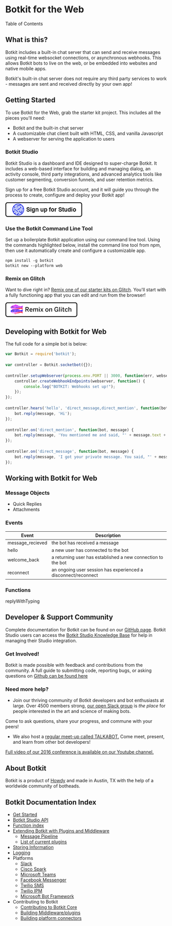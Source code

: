 # Botkit for the Web

Table of Contents

## What is this?

Botkit includes a built-in chat server that can send and receive messages using real-time websocket connections,
or asynchronous webhooks. This allows Botkit bots to live on the web, or be embedded into websites and native mobile apps.

Botkit's built-in chat server does not require any third party services to work - messages are sent and received directly by your own app!

## Getting Started

To use Botkit for the Web, grab the starter kit project. This includes all the pieces you'll need:

* Botkit and the built-in chat server
* A customizable chat client built with HTML, CSS, and vanilla Javascript
* A webserver for serving the application to users

### **Botkit Studio**

Botkit Studio is a dashboard and IDE designed to super-charge Botkit. It includes a web-based interface for building and managing dialog, an activity console, third party integrations, and advanced analytics tools like customer segmenting, conversion funnels, and user retention metrics.

Sign up for a free Botkit Studio account, and it will guide you through the process to create, configure and deploy your Botkit app!

**[![Sign up for Botkit Studio](../docs/studio.png)](https://studio.botkit.ai/signup?code=readme)**

### Use the Botkit Command Line Tool

Set up a boilerplate Botkit application using our command line tool. Using the commands highlighted below, install the command line tool from npm, then use it automatically create and configure a customizable app.

```
npm install -g botkit
botkit new --platform web
```

### **Remix on Glitch**

Want to dive right in? [Remix one of our starter kits on Glitch](https://glitch.com/botkit). You'll start with a fully functioning app that you can edit and run from the browser!

 [![Remix on Glitch](../docs/glitch.png)](https://glitch.com/botkit)


## Developing with Botkit for Web

 The full code for a simple bot is below:

 ~~~ javascript
 var Botkit = require('botkit');

 var controller = Botkit.socketbot({});

 controller.setupWebserver(process.env.PORT || 3000, function(err, webserver) {
     controller.createWebhookEndpoints(webserver, function() {
         console.log("BOTKIT: Webhooks set up!");
     });
 });

 controller.hears('hello', 'direct_message,direct_mention', function(bot, message) {
     bot.reply(message, 'Hi');
 });

 controller.on('direct_mention', function(bot, message) {
     bot.reply(message, 'You mentioned me and said, "' + message.text + '"');
 });

 controller.on('direct_message', function(bot, message) {
     bot.reply(message, 'I got your private message. You said, "' + message.text + '"');
 });
 ~~~


## Working with Botkit for Web

### Message Objects

* Quick Replies
* Attachments

### Events

| Event | Description
|-- |--
| message_recieved | the bot has received a message
| hello | a new user has connected to the bot
| welcome_back | a returning user has established a new connection to the bot
| reconnect | an ongoing user session has experienced a disconnect/reconnect


### Functions

replyWithTyping




## Developer & Support Community
Complete documentation for Botkit can be found on our [GitHub page](https://github.com/howdyai/botkit/blob/master/readme.md). Botkit Studio users can access the [Botkit Studio Knowledge Base](https://botkit.groovehq.com/help_center) for help in managing their Studio integration.

### Get Involved!
Botkit is made possible with feedback and contributions from the community. A full guide to submitting code, reporting bugs, or asking questions on [Github can be found here](https://github.com/howdyai/botkit/blob/master/CONTRIBUTING.md)

###  Need more help?
* Join our thriving community of Botkit developers and bot enthusiasts at large. Over 4500 members strong, [our open Slack group](http://community.botkit.ai) is _the place_ for people interested in the art and science of making bots.

Come to ask questions, share your progress, and commune with your peers!

* We also host a [regular meet-up called TALKABOT.](http://talkabot.ai) Come meet, present, and learn from other bot developers!

 [Full video of our 2016 conference is available on our Youtube channel.](https://www.youtube.com/playlist?list=PLD3JNfKLDs7WsEHSal2cfwG0Fex7A6aok)


## About Botkit
Botkit is a product of [Howdy](https://howdy.ai) and made in Austin, TX with the help of a worldwide community of botheads.


## Botkit Documentation Index

* [Get Started](readme.md)
* [Botkit Studio API](readme-studio.md)
* [Function index](readme.md#developing-with-botkit)
* [Extending Botkit with Plugins and Middleware](middleware.md)
  * [Message Pipeline](readme-pipeline.md)
  * [List of current plugins](readme-middlewares.md)
* [Storing Information](storage.md)
* [Logging](logging.md)
* Platforms
  * [Slack](readme-slack.md)
  * [Cisco Spark](readme-ciscospark.md)
  * [Microsoft Teams](readme-teams.md)
  * [Facebook Messenger](readme-facebook.md)
  * [Twilio SMS](readme-twiliosms.md)
  * [Twilio IPM](readme-twilioipm.md)
  * [Microsoft Bot Framework](readme-botframework.md)
* Contributing to Botkit
  * [Contributing to Botkit Core](../CONTRIBUTING.md)
  * [Building Middleware/plugins](howto/build_middleware.md)
  * [Building platform connectors](howto/build_connector.md)
